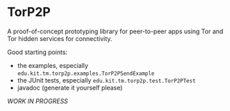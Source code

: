 TorP2P
===

A proof-of-concept prototyping library for peer-to-peer
apps using Tor and Tor hidden services for connectivity.
 
Good starting points:
- the examples, especially `edu.kit.tm.torp2p.examples.TorP2PSendExample`
- the JUnit tests, especially `edu.kit.tm.torp2p.test.TorP2PTest`
- javadoc (generate it yourself please)

*WORK IN PROGRESS*
